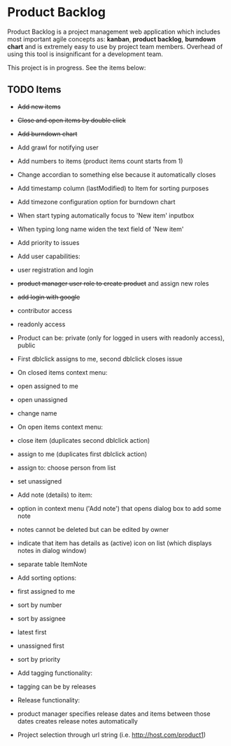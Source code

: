 Product Backlog
===
Product Backlog is a project management web application which includes most important agile concepts as: **kanban**, **product backlog**, **burndown chart** and is extremely easy to use by project team members. Overhead of using this tool is insignificant for a development team. 

This project is in progress. See the items below:

TODO Items
---
- ~~Add new items~~
- ~~Close and open items by double click~~
- ~~Add burndown chart~~
- Add grawl for notifying user
- Add numbers to items (product items count starts from 1)
- Change accordian to something else because it automatically closes
- Add timestamp column (lastModified) to Item for sorting purposes
- Add timezone configuration option for burndown chart
- When start typing automatically focus to 'New item' inputbox
- When typing long name widen the text field of  'New item'
- Add priority to issues
- Add user capabilities: 
 - user registration and login
 - ~~product manager user role to create product~~ and assign new roles
 - ~~add login with google~~
 - contributor access
 - readonly access
- Product can be: private (only for logged in users with readonly access), public
- First dblclick assigns to me, second dblclick closes issue
- On closed items context menu:
 - open assigned to me
 - open unassigned
 - change name
- On open items context menu:
 - close item (duplicates second dblclick action)
 - assign to me (duplicates first dblclick action)
 - assign to: choose person from list
 - set unassigned

- Add note (details) to item:
 - option in context menu ('Add note') that opens dialog box to add some note 
 - notes cannot be deleted but can be edited by owner
 - indicate that item has details as (active) icon on list (which displays notes in dialog window)
 - separate table ItemNote

- Add sorting options:
 - first assigned to me
 - sort by number
 - sort by assignee
 - latest first
 - unassigned first
 - sort by priority

- Add tagging functionality:
 - tagging can be by releases

- Release functionality:
 - product manager specifies release dates and items between those dates creates release notes automatically 

- Project selection through url string (i.e. http://host.com/product1)
